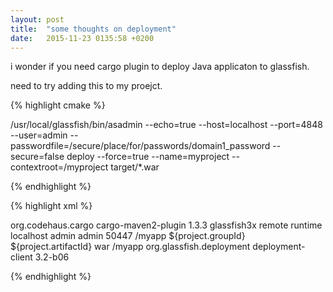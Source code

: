 ```yaml
---
layout: post
title:  "some thoughts on deployment"
date:   2015-11-23 0135:58 +0200
---
```

i wonder if you need cargo plugin to deploy Java applicaton to
glassfish.

need to try adding this to my proejct.

{% highlight cmake %}

/usr/local/glassfish/bin/asadmin --echo=true --host=localhost --port=4848 --user=admin --passwordfile=/secure/place/for/passwords/domain1_password --secure=false deploy --force=true --name=myproject --contextroot=/myproject target/*.war

{% endhighlight %}

{% highlight xml %}

<build>
	<plugins>
		<plugin>
			<groupId>org.codehaus.cargo</groupId>
			<artifactId>cargo-maven2-plugin</artifactId>
			<version>1.3.3</version>
			<configuration>
				<container>
					<containerId>glassfish3x</containerId>
					<type>remote</type>
				</container>
				<configuration>
					<type>runtime</type>
					<properties>
						<cargo.hostname>localhost</cargo.hostname>
						<cargo.remote.username>admin</cargo.remote.username>
						<cargo.remote.password>admin</cargo.remote.password>
						<cargo.remote.port>50447</cargo.remote.port>
						<cargo.glassfish.domain.name>/myapp</cargo.glassfish.domain.name>
					</properties>
				</configuration>
				<deployables>
					<deployable>
						<groupId>${project.groupId}</groupId>
						<artifactId>${project.artifactId}</artifactId>
						<type>war</type>
						<properties>
							<context>/myapp</context>
						</properties>
					</deployable>
				</deployables>
			</configuration>
			<dependencies>
				<dependency>
					<groupId>org.glassfish.deployment</groupId>
					<artifactId>deployment-client</artifactId>
					<version>3.2-b06</version>
				</dependency>
			</dependencies>
		</plugin>
	</plugins>
</build>

{% endhighlight %}